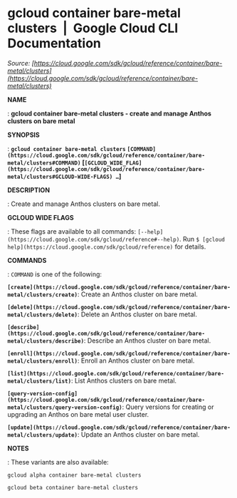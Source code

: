 # gcloud container bare-metal clusters  |  Google Cloud CLI Documentation

*Source: [https://cloud.google.com/sdk/gcloud/reference/container/bare-metal/clusters](https://cloud.google.com/sdk/gcloud/reference/container/bare-metal/clusters)*

**NAME**

: **gcloud container bare-metal clusters - create and manage Anthos clusters on bare metal**

**SYNOPSIS**

: **`gcloud container bare-metal clusters` `[COMMAND](https://cloud.google.com/sdk/gcloud/reference/container/bare-metal/clusters#COMMAND)` [`[GCLOUD_WIDE_FLAG](https://cloud.google.com/sdk/gcloud/reference/container/bare-metal/clusters#GCLOUD-WIDE-FLAGS) …`]**

**DESCRIPTION**

: Create and manage Anthos clusters on bare metal.

**GCLOUD WIDE FLAGS**

: These flags are available to all commands: `[--help](https://cloud.google.com/sdk/gcloud/reference#--help)`.
Run `$ [gcloud help](https://cloud.google.com/sdk/gcloud/reference)` for details.

**COMMANDS**

: ``COMMAND`` is one of the following:

**`[create](https://cloud.google.com/sdk/gcloud/reference/container/bare-metal/clusters/create)`**:
Create an Anthos cluster on bare metal.

**`[delete](https://cloud.google.com/sdk/gcloud/reference/container/bare-metal/clusters/delete)`**:
Delete an Anthos cluster on bare metal.

**`[describe](https://cloud.google.com/sdk/gcloud/reference/container/bare-metal/clusters/describe)`**:
Describe an Anthos cluster on bare metal.

**`[enroll](https://cloud.google.com/sdk/gcloud/reference/container/bare-metal/clusters/enroll)`**:
Enroll an Anthos cluster on bare metal.

**`[list](https://cloud.google.com/sdk/gcloud/reference/container/bare-metal/clusters/list)`**:
List Anthos clusters on bare metal.

**`[query-version-config](https://cloud.google.com/sdk/gcloud/reference/container/bare-metal/clusters/query-version-config)`**:
Query versions for creating or upgrading an Anthos on bare metal user cluster.

**`[update](https://cloud.google.com/sdk/gcloud/reference/container/bare-metal/clusters/update)`**:
Update an Anthos cluster on bare metal.

**NOTES**

: These variants are also available:

```
gcloud alpha container bare-metal clusters
```

```
gcloud beta container bare-metal clusters
```